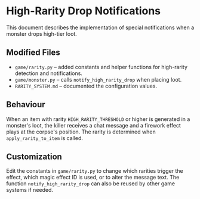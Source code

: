 # High-Rarity Drop Notifications

This document describes the implementation of special notifications when a monster drops high-tier loot.

## Modified Files
- `game/rarity.py` – added constants and helper functions for high-rarity detection and notifications.
- `game/monster.py` – calls `notify_high_rarity_drop` when placing loot.
- `RARITY_SYSTEM.md` – documented the configuration values.

## Behaviour
When an item with rarity `HIGH_RARITY_THRESHOLD` or higher is generated in a monster's loot, the killer receives a chat message and a firework effect plays at the corpse's position. The rarity is determined when `apply_rarity_to_item` is called.

## Customization
Edit the constants in `game/rarity.py` to change which rarities trigger the effect, which magic effect ID is used, or to alter the message text. The function `notify_high_rarity_drop` can also be reused by other game systems if needed.
